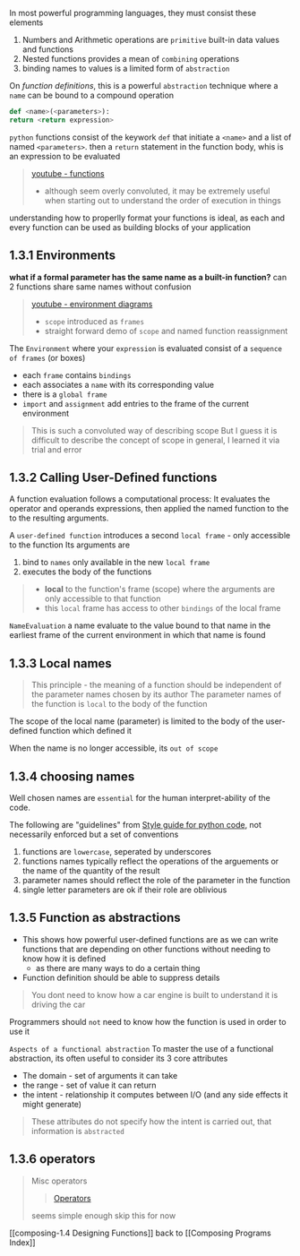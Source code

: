 In most powerful programming languages, they must consist these elements
1. Numbers and Arithmetic operations are `primitive` built-in data values and functions
2. Nested functions provides a mean of `combining` operations
3. binding names to values is a limited form of `abstraction`

On _function definitions_, this is a powerful `abstraction` technique where a `name` can be bound to a compound operation
```python
def <name>(<parameters>):
return <return expression>
```
`python` functions consist of the keywork `def` that initiate a `<name>` and a list of named `<parameters>`.
then a `return` statement in the function body, whis is an expression to be evaluated

> [youtube - functions](https://www.youtube.com/embed/j3uTRrPBrKk)
> - although seem overly convoluted, it may be extremely useful when starting out to understand the order of execution in things

understanding how to properlly format your functions is ideal, as each and every function can be used as building blocks of your application

## 1.3.1 Environments

**what if a formal parameter has the same name as a built-in function?** can 2 functions share same names without confusion

> [youtube - environment diagrams](https://www.youtube.com/embed/gyk0Qutui1s)
> - `scope` introduced as `frames`
> - straight forward demo of `scope` and named function reassignment

The `Environment` where your `expression` is evaluated consist of a `sequence of frames` (or boxes) 
- each `frame` contains `bindings`
- each associates a `name` with its corresponding value
- there is a `global frame`
- `import` and `assignment` add entries to the frame of the current environment

> This is such a convoluted way of describing scope
> But I guess it is difficult to describe the concept of scope in general, I learned it via trial and error

## 1.3.2 Calling User-Defined functions

A function evaluation follows a computational process:
It evaluates the operator and operands expressions, then applied the named function to the to the resulting arguments.

A `user-defined function` introduces a second `local frame` - only accessible to the function
Its arguments are 
1. bind to `names` only available in the new `local frame`
2. executes the body of the functions

> - **local** to the function's frame (scope) where the arguments are only accessible to that function
> - this `local` frame has access to other `bindings` of the local frame

`NameEvaluation` a name evaluate to the value bound to that name in the earliest frame of the current environment in which that name is found

## 1.3.3 Local names

> This principle - the meaning of a function should be independent of the parameter names chosen by its author
> The parameter names of the function is `local` to the body of the function

The scope of the local name (parameter) is limited to the body of the user-defined function which defined it

When the name is no longer accessible, its `out of scope`

## 1.3.4 choosing names

Well chosen names are `essential` for the human interpret-ability of the code.

The following are "guidelines" from [Style guide for python code](https://peps.python.org/pep-0008/), not necessarily enforced but a set of conventions

1. functions are `lowercase`, seperated by underscores
2. functions names typically reflect the operations of the arguements or the name of the quantity of the result
3. parameter names should reflect the role of the parameter in the function
4. single letter parameters are ok if their role are oblivious

## 1.3.5 Function as abstractions

- This shows how powerful user-defined functions are as we can write functions that are depending on other functions without needing to know how it is defined
	- as there are many ways to do a certain thing
- Function definition should be able to suppress details
> You dont need to know how a car engine is built to understand it is driving the car

Programmers should `not` need to know how the function is used in order to use it

`Aspects of a functional abstraction` To master the use of a functional abstraction, its often useful to consider its 3 core attributes
- The domain - set of arguments it can take
- the range - set of value it can return
- the intent - relationship it computes between I/O (and any side effects it might generate)
> These attributes do not specify how the intent is carried out, that information is `abstracted`

## 1.3.6 operators

> Misc operators
> > [Operators](https://www.youtube.com/embed/gDsdcF1bpBs?rel=0&showinfo=0&enablejsapi=1)
>
> seems simple enough skip this for now

[[composing-1.4 Designing Functions]]
back to [[Composing Programs Index]]
